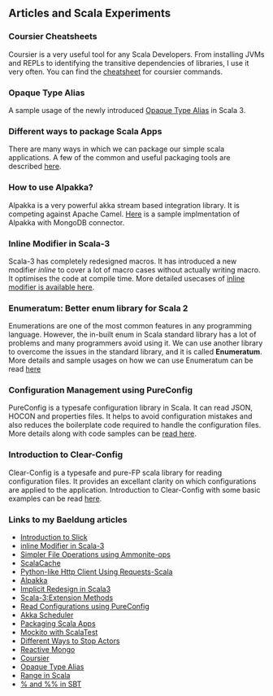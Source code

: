 ## Articles and Scala Experiments

### Coursier Cheatsheets

Coursier is a very useful tool for any Scala Developers. From installing JVMs and REPLs to identifying the transitive dependencies of libraries, I use it very often.
You can find the [cheatsheet](https://github.com/yadavan88/coursier-cheatsheets) for coursier commands. 

### Opaque Type Alias

A sample usage of the newly introduced [Opaque Type Alias](https://github.com/yadavan88/opaque-type-sample) in Scala 3.

### Different ways to package Scala Apps

There are many ways in which we can package our simple scala applications. A few of the common and useful packaging tools are described [here](https://github.com/yadavan88/scala-app-packaging-methods).

### How to use Alpakka?

Alpakka is a very powerful akka stream based integration library. It is competing against Apache Camel. [Here](https://github.com/yadavan88/alpakka-mongo-sample) is a sample implmentation of Alpakka with MongoDB connector. 

### Inline Modifier in Scala-3

Scala-3 has completely redesigned macros. It has introduced a new modifier _inline_ to cover a lot of macro cases without actually writing macro. It optimises the code at compile time. More detailed usecases of [inline modifier is available here](https://www.baeldung.com/scala/inline-modifier).

### Enumeratum: Better enum library for Scala 2

Enumerations are one of the most common features in any programming language. However, the in-built enum in Scala standard library has a lot of problems and many programmers avoid using it. We can use another library to overcome the issues in the standard library, and it is called **Enumeratum**. More details and sample usages on how we can use Enumeratum can be read [here](https://github.com/yadavan88/enumeratum-blog)

### Configuration Management using PureConfig
PureConfig is a typesafe configuration library in Scala. It can read JSON, HOCON and properties files. It helps to avoid configuration mistakes and also reduces the boilerplate code required to handle the configuration files.
More details along with code samples can be [read here](https://yadukrishnan.hashnode.dev/loading-configs-in-scala-using-pureconfig).

### Introduction to Clear-Config
Clear-Config is a typesafe and pure-FP scala library for reading configuration files. It provides an excellant clarity on which configurations are applied to the application. Introduction to Clear-Config with some basic examples can be read [here](https://yadukrishnan.hashnode.dev/clear-config-in-scala).

### Links to my Baeldung articles 

- [Introduction to Slick](https://www.baeldung.com/scala/slick-intro)
- [inline Modifier in Scala-3](https://www.baeldung.com/scala/inline-modifier)
- [Simpler File Operations using Ammonite-ops](https://www.baeldung.com/scala/ammonite-ops-files)
- [ScalaCache](https://www.baeldung.com/scala/scalacache)
- [Python-like Http Client Using Requests-Scala](https://www.baeldung.com/scala/rest-with-requests-scala)
- [Alpakka](https://www.baeldung.com/scala/alpakka-intro)
- [Implicit Redesign in Scala3](https://www.baeldung.com/scala/scala-3-implicit-redesign)
- [Scala-3:Extension Methods](https://www.baeldung.com/scala/extension-methods)
- [Read Configurations using PureConfig](https://www.baeldung.com/scala/pureconfig-load-config-files)
- [Akka Scheduler](https://www.baeldung.com/scala/akka-scheduler)
- [Packaging Scala Apps](https://www.baeldung.com/scala/package-app)
- [Mockito with ScalaTest](https://www.baeldung.com/scala/scalatest-mockito)
- [Different Ways to Stop Actors](https://www.baeldung.com/scala/stop-akka-actors)
- [Reactive Mongo](https://www.baeldung.com/scala/mongo-reactive-intro)
- [Coursier](https://www.baeldung.com/scala/coursier-env-setup)
- [Opaque Type Alias](https://www.baeldung.com/scala/opaque-type-alias)
- [Range in Scala](https://www.baeldung.com/scala/range)
- [% and %% in SBT](https://www.baeldung.com/scala/percent-symbols-build-sbt)

